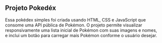 ## Projeto Pokedéx

Essa pokédex simples foi criada usando HTML, CSS e JavaScript que consome uma API pública de Pokémon. O projeto permite visualizar responsivamente uma lista inicial de Pokémon com suas imagens e nomes, e inclui um botão para carregar mais Pokémon conforme o usuário desejar. 

